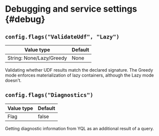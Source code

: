 # Debugging and service settings {#debug}

## `config.flags("ValidateUdf", "Lazy")`

| Value type | Default |
| --- | --- |
| String: None/Lazy/Greedy | None |

Validating whether UDF results match the declared signature. The Greedy mode enforces materialization of lazy containers, although the Lazy mode doesn't.

## `config.flags("Diagnostics")`

| Value type | Default |
| --- | --- |
| Flag | false |

Getting diagnostic information from YQL as an additional result of a query.

